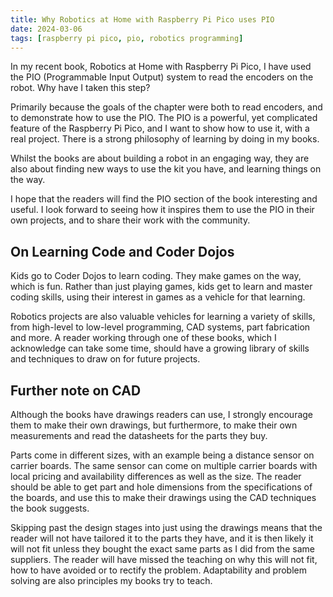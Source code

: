 ```yaml
---
title: Why Robotics at Home with Raspberry Pi Pico uses PIO
date: 2024-03-06
tags: [raspberry pi pico, pio, robotics programming]
---
```

In my recent book, Robotics at Home with Raspberry Pi Pico, I have used the PIO (Programmable Input Output) system to read the encoders on the robot. Why have I taken this step?

Primarily because the goals of the chapter were both to read encoders, and to demonstrate how to use the PIO. The PIO is a powerful, yet complicated feature of the Raspberry Pi Pico, and I want to show how to use it, with a real project. There is a strong philosophy of learning by doing in my books.

Whilst the books are about building a robot in an engaging way, they are also about finding new ways to use the kit you have, and learning things on the way.

I hope that the readers will find the PIO section of the book interesting and useful. I look forward to seeing how it inspires them to use the PIO in their own projects, and to share their work with the community.

## On Learning Code and Coder Dojos

Kids go to Coder Dojos to learn coding. They make games on the way, which is fun. Rather than just playing games, kids get to learn and master coding skills, using their interest in games as a vehicle for that learning.

Robotics projects are also valuable vehicles for learning a variety of skills, from high-level to low-level programming, CAD systems, part fabrication and more. A reader working through one of these books, which I acknowledge can take some time, should have a growing library of skills and techniques to draw on for future projects.

## Further note on CAD

Although the books have drawings readers can use, I strongly encourage them to make their own drawings, but furthermore, to make their own measurements and read the datasheets for the parts they buy.

Parts come in different sizes, with an example being a distance sensor on carrier boards. The same sensor can come on multiple carrier boards with local pricing and availability differences as well as the size. The reader should be able to get part and hole dimensions from the specifications of the boards, and use this to make their drawings using the CAD techniques the book suggests.

Skipping past the design stages into just using the drawings means that the reader will not have tailored it to the parts they have, and it is then likely it will not fit unless they bought the exact same parts as I did from the same suppliers. The reader will have missed the teaching on why this will not fit, how to have avoided or to rectify the problem. Adaptability and problem solving are also principles my books try to teach.

